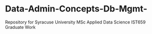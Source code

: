 # Data-Admin-Concepts-Db-Mgmt-
Repository for Syracuse University MSc Applied Data Science IST659 Graduate Work
